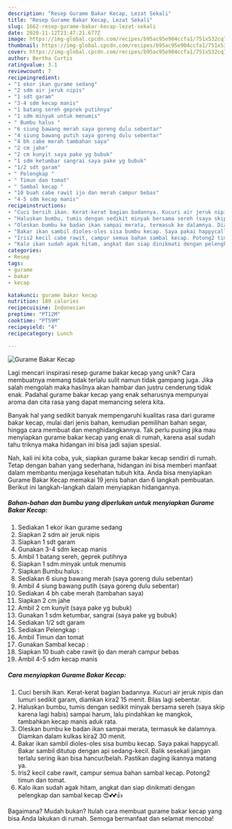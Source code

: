 ```yaml
---
description: "Resep Gurame Bakar Kecap, Lezat Sekali"
title: "Resep Gurame Bakar Kecap, Lezat Sekali"
slug: 1662-resep-gurame-bakar-kecap-lezat-sekali
date: 2020-11-12T23:47:21.677Z
image: https://img-global.cpcdn.com/recipes/b95ac95e904ccfa1/751x532cq70/gurame-bakar-kecap-foto-resep-utama.jpg
thumbnail: https://img-global.cpcdn.com/recipes/b95ac95e904ccfa1/751x532cq70/gurame-bakar-kecap-foto-resep-utama.jpg
cover: https://img-global.cpcdn.com/recipes/b95ac95e904ccfa1/751x532cq70/gurame-bakar-kecap-foto-resep-utama.jpg
author: Bertha Curtis
ratingvalue: 3.1
reviewcount: 7
recipeingredient:
- "1 ekor ikan gurame sedang"
- "2 sdm air jeruk nipis"
- "1 sdt garam"
- "3-4 sdm kecap manis"
- "1 batang sereh geprek putihnya"
- "1 sdm minyak untuk menumis"
- " Bumbu halus "
- "6 siung bawang merah saya goreng dulu sebentar"
- "4 siung bawang putih saya goreng dulu sebentar"
- "4 bh cabe merah tambahan saya"
- "2 cm jahe"
- "2 cm kunyit saya pake yg bubuk"
- "1 sdm ketumbar sangrai saya pake yg bubuk"
- "1/2 sdt garam"
- " Pelengkap "
- " Timun dan tomat"
- " Sambal kecap "
- "10 buah cabe rawit ijo dan merah campur bebas"
- "4-5 sdm kecap manis"
recipeinstructions:
- "Cuci bersih ikan. Kerat-kerat bagian badannya. Kucuri air jeruk nipis dan lumuri sedikit garam, diamkan kira2 15 menit. Bilas lagi sebentar."
- "Haluskan bumbu, tumis dengan sedikit minyak bersama sereh (saya skip karena lagi habis) sampai harum, lalu pindahkan ke mangkok, tambahkan kecap manis aduk rata."
- "Oleskan bumbu ke badan ikan sampai merata, termasuk ke dalamnya. Diamkan dalam kulkas kira2 30 menit."
- "Bakar ikan sambil dioles-oles sisa bumbu kecap. Saya pakai happycall. Bakar sambil ditutup dengan api sedang-kecil. Balik sesekali jangan terlalu sering ikan bisa hancur/belah. Pastikan daging ikannya matang ya."
- "Iris2 kecil cabe rawit, campur semua bahan sambal kecap. Potong2 timun dan tomat."
- "Kalo ikan sudah agak hitam, angkat dan siap dinikmati dengan pelengkap dan sambal kecap 😍💕💕👍"
categories:
- Resep
tags:
- gurame
- bakar
- kecap

katakunci: gurame bakar kecap 
nutrition: 189 calories
recipecuisine: Indonesian
preptime: "PT12M"
cooktime: "PT59M"
recipeyield: "4"
recipecategory: Lunch

---
```



![Gurame Bakar Kecap](https://img-global.cpcdn.com/recipes/b95ac95e904ccfa1/751x532cq70/gurame-bakar-kecap-foto-resep-utama.jpg)

Lagi mencari inspirasi resep gurame bakar kecap yang unik? Cara membuatnya memang tidak terlalu sulit namun tidak gampang juga. Jika salah mengolah maka hasilnya akan hambar dan justru cenderung tidak enak. Padahal gurame bakar kecap yang enak seharusnya mempunyai aroma dan cita rasa yang dapat memancing selera kita.

Banyak hal yang sedikit banyak mempengaruhi kualitas rasa dari gurame bakar kecap, mulai dari jenis bahan, kemudian pemilihan bahan segar, hingga cara membuat dan menghidangkannya. Tak perlu pusing jika mau menyiapkan gurame bakar kecap yang enak di rumah, karena asal sudah tahu triknya maka hidangan ini bisa jadi sajian spesial.




Nah, kali ini kita coba, yuk, siapkan gurame bakar kecap sendiri di rumah. Tetap dengan bahan yang sederhana, hidangan ini bisa memberi manfaat dalam membantu menjaga kesehatan tubuh kita. Anda bisa menyiapkan Gurame Bakar Kecap memakai 19 jenis bahan dan 6 langkah pembuatan. Berikut ini langkah-langkah dalam menyiapkan hidangannya.

<!--inarticleads1-->

##### Bahan-bahan dan bumbu yang diperlukan untuk menyiapkan Gurame Bakar Kecap:

1. Sediakan 1 ekor ikan gurame sedang
1. Siapkan 2 sdm air jeruk nipis
1. Siapkan 1 sdt garam
1. Gunakan 3-4 sdm kecap manis
1. Ambil 1 batang sereh, geprek putihnya
1. Siapkan 1 sdm minyak untuk menumis
1. Siapkan  Bumbu halus :
1. Sediakan 6 siung bawang merah (saya goreng dulu sebentar)
1. Ambil 4 siung bawang putih (saya goreng dulu sebentar)
1. Sediakan 4 bh cabe merah (tambahan saya)
1. Siapkan 2 cm jahe
1. Ambil 2 cm kunyit (saya pake yg bubuk)
1. Gunakan 1 sdm ketumbar, sangrai (saya pake yg bubuk)
1. Sediakan 1/2 sdt garam
1. Sediakan  Pelengkap :
1. Ambil  Timun dan tomat
1. Gunakan  Sambal kecap :
1. Siapkan 10 buah cabe rawit ijo dan merah campur bebas
1. Ambil 4-5 sdm kecap manis




<!--inarticleads2-->

##### Cara menyiapkan Gurame Bakar Kecap:

1. Cuci bersih ikan. Kerat-kerat bagian badannya. Kucuri air jeruk nipis dan lumuri sedikit garam, diamkan kira2 15 menit. Bilas lagi sebentar.
1. Haluskan bumbu, tumis dengan sedikit minyak bersama sereh (saya skip karena lagi habis) sampai harum, lalu pindahkan ke mangkok, tambahkan kecap manis aduk rata.
1. Oleskan bumbu ke badan ikan sampai merata, termasuk ke dalamnya. Diamkan dalam kulkas kira2 30 menit.
1. Bakar ikan sambil dioles-oles sisa bumbu kecap. Saya pakai happycall. Bakar sambil ditutup dengan api sedang-kecil. Balik sesekali jangan terlalu sering ikan bisa hancur/belah. Pastikan daging ikannya matang ya.
1. Iris2 kecil cabe rawit, campur semua bahan sambal kecap. Potong2 timun dan tomat.
1. Kalo ikan sudah agak hitam, angkat dan siap dinikmati dengan pelengkap dan sambal kecap 😍💕💕👍




Bagaimana? Mudah bukan? Itulah cara membuat gurame bakar kecap yang bisa Anda lakukan di rumah. Semoga bermanfaat dan selamat mencoba!
